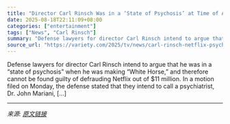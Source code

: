 ```yaml
---
title: "Director Carl Rinsch Was in a ‘State of Psychosis’ at Time of Alleged Netflix Fraud, Defense Argues"
date: 2025-08-18T22:11:09+08:00
categories: ["entertainment"]
tags: ["News", "Carl Rinsch"]
summary: "Defense lawyers for director Carl Rinsch intend to argue that he was in a &#8220;state of psychosis&#8221; when he was making &#8220;White Horse,&#8221; and therefore cannot be found guilty of defraud"
source_url: "https://variety.com/2025/tv/news/carl-rinsch-netflix-psychosis-white-horse-1236492299/"
---
```


Defense lawyers for director Carl Rinsch intend to argue that he was in a &#8220;state of psychosis&#8221; when he was making &#8220;White Horse,&#8221; and therefore cannot be found guilty of defrauding Netflix out of $11 million. In a motion filed on Monday, the defense stated that they intend to call a psychiatrist, Dr. John Mariani, [&#8230;]

---

*来源: [原文链接](https://variety.com/2025/tv/news/carl-rinsch-netflix-psychosis-white-horse-1236492299/)*
